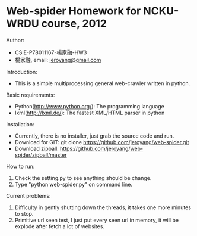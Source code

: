 Web-spider Homework for NCKU-WRDU course, 2012
==========

Author:

* CSIE-P78011167-楊家融-HW3
* 楊家融, email: jeroyang@gmail.com

Introduction:

* This is a simple multiprocessing general web-crawler written in python.

Basic requirements:
   
* Python(http://www.python.org/): The programming language
* lxml(http://lxml.de/): The fastest XML/HTML parser in python

Installation:

* Currently, there is no installer, just grab the source code and run.
* Download for GIT: git clone https://github.com/jeroyang/web-spider.git
* Download zipball: https://github.com/jeroyang/web-spider/zipball/master

How to run:
	
1. Check the setting.py to see anything should be change.
2. Type "python web-spider.py" on command line.

Current problems:

1. Difficulty in gently shutting down the threads, it takes one more minutes to stop.
2. Primitive url seen test, I just put every seen url in memory, it will be explode after fetch a lot of websites.

	
